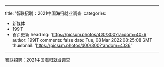 
---
title: '智联招聘：2021中国海归就业调查'
categories: 
 - 新媒体
 - 199IT
 - 首页更新
headimg: 'https://picsum.photos/400/300?random=4036'
author: 199IT
comments: false
date: Tue, 08 Mar 2022 08:25:08 GMT
thumbnail: 'https://picsum.photos/400/300?random=4036'
---

<div>   
智联招聘：2021中国海归就业调查  
</div>
            